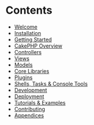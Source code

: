# Contents

- [Welcome](index.md)
- [Installation](installation.md)
- [Getting Started](getting-started.md)
- [CakePHP Overview](cakephp-overview.md)
- [Controllers](controllers.md)
- [Views](views.md)
- [Models](models.md)
- [Core Libraries](core-libraries.md)
- [Plugins](plugins.md)
- [Shells, Tasks & Console Tools](console-and-shells.md)
- [Development](development.md)
- [Deployment](deployment.md)
- [Tutorials & Examples](tutorials-and-examples.md)
- [Contributing](contributing.md)
- [Appendices](appendices.md)

<div class="todolist">

</div>
